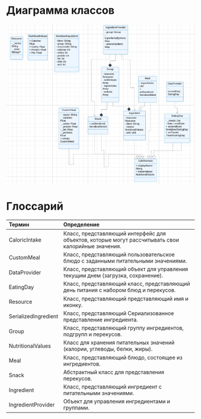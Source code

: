 # Диаграмма классов  

![Диаграмма классов](https://github.com/wannabefreestyler/FoodTracker/blob/f2b061aa7b2d5d13c0aed879beb088b3db3b9861/diagrams/img/Class%20diagram.png)

# Глоссарий

| Термин                   | Определение                                                                                       |
|:------------------------|:--------------------------------------------------------------------------------------------------|
| CaloricIntake            | Класс, представляющий интерфейс для объектов, которые могут рассчитывать свои калорийные значения. |
| CustomMeal               |Класс, представляющий пользовательское блюдо с заданными питательными значениями. |
| DataProvider             | Класс, представляющий объект для управления текущим днем (загрузка, сохранение). |
| EatingDay                | Класс, представляющий класс, представляющий день питания с набором блюд и перекусов. |
| Resource                 | Класс, представляющий представляющий имя и иконку. |
| SerializedIngredient     | Класс, представляющий Сериализованное представление ингредиента. |
| Group                    | Класс, представляющий группу ингредиентов, подгрупп и перекусов. |
| NutritionalValues        | Класс для хранения питательных значений (калории, углеводы, белки, жиры). |
| Meal                     | Класс, представляющий блюдо, состоящее из ингредиентов. |
| Snack                    | Абстрактный класс для представления перекусов. |
| Ingredient               | Класс, представляющий ингредиент с питательными значениями. |
| IngredientProvider       | Объект для управления ингредиентами и группами. |
